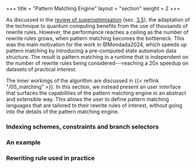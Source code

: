 +++
title = "Pattern Matching Engine"
layout = "section"
weight = 2
+++

As discussed in the [review of superoptimisation](/03_compiler/#superoptimisation)
(sec. [3.5](/03_compiler/#sec5)), the adaptation of the technique to 
quantum computing benefits from the use of thousands of rewrite rules. However,
the performance reaches a ceiling as the number of rewrite rules grows, when
pattern matching becomes the bottleneck.
This was the main motivation for the work in @Mondada2024, which speeds up
pattern matching by introducing a pre-computed state automaton data structure.
The result is pattern matching in a runtime that is independent on the number
of rewrite rules being considered---reaching a 20x speedup on datasets of
practical interest.

The inner workings of the algorithm are discussed in {{< reflink "/05_matching" >}}.
In this section, we instead present an user interface that surfaces the capabilities
of the pattern matching engine in an abstract and extensible way.
This allows the user to define pattern matching languages that are tailored to
their rewrite rules of interest, without going into the details of the pattern
matching engine.

### Indexing schemes, constraints and branch selectors 

### An example

### Rewriting rule used in practice